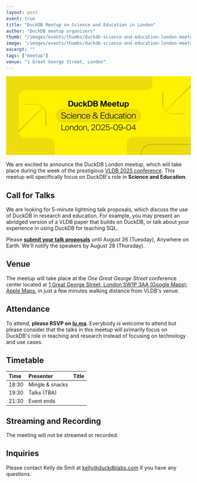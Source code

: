 ```yaml
---
layout: post
event: true
title: "DuckDB Meetup on Science and Education in London"
author: "DuckDB meetup organizers"
thumb: "/images/events/thumbs/duckdb-science-and-education-london-meetup.svg"
image: "/images/events/thumbs/duckdb-science-and-education-london-meetup.png"
excerpt: ""
tags: ["meetup"]
venue: "1 Great George Street, London"
---
```


<img src="/images/events/thumbs/duckdb-science-and-education-london-meetup.svg"
     alt="DuckDB London Meetup Splashscreen"
     width="680"
     />

We are excited to announce the DuckDB London meetup, which will take place during the week of the prestigious [VLDB 2025 conference](https://vldb.org/2025/). This meetup will specifically focus on DuckDB's role in **Science and Education**.

## Call for Talks

We are looking for 5-minute lightning talk proposals, which discuss the use of DuckDB in research and education.
For example, you may present an abridged version of a VLDB paper that builds on DuckDB, or talk about your experience in using DuckDB for teaching SQL.

Please **[submit your talk proposals](https://docs.google.com/forms/d/e/1FAIpQLSetOiek3cWaJFyPAzgCO3hQZT-7WgYmSocZq0wIz7KYxUtL0Q/viewform?usp=sharing&ouid=116827623339100062675)** until August 26 (Tuesday), Anywhere on Earth.
We'll notify the speakers by August 28 (Thursday).

## Venue

The meetup will take place at the _One Great George Street_ conference center located at [1 Great George Street, London SW1P 3AA (Google Maps)](https://maps.app.goo.gl/DWVGea9utbWp7GRw6); [Apple Maps](https://maps.apple.com/place?address=1%20Great%20George%20Street,%20London,%20SW1P%203AA,%20England&coordinate=51.501103,-0.128750&name=1%20Great%20George%20Street&map=explore), in just a few minutes walking distance from VLDB's venue.

## Attendance

To attend, **please RSVP on [lu.ma](https://lu.ma/0nd63g9f)**.
Everybody is welcome to attend but please consider that the talks in this meetup will primarily focus on DuckDB's role in teaching and research instead of focusing on technology and use cases.

## Timetable

| Time  | Presenter       | Title |
| :---- | :-------------- | :---- |
| 18:30 | Mingle & snacks |       |
| 19:30 | Talks (TBA)     |       |
| 21:30 | Event ends      |       |

## Streaming and Recording

The meeting will not be streamed or recorded.

## Inquiries

Please contact Kelly de Smit at [kelly@duckdblabs.com](mailto:kelly@duckdblabs.com) if you have any questions.
